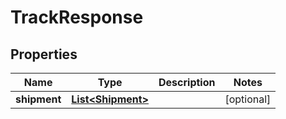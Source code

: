 

# TrackResponse


## Properties

| Name | Type | Description | Notes |
|------------ | ------------- | ------------- | -------------|
|**shipment** | [**List&lt;Shipment&gt;**](Shipment.md) |  |  [optional] |



